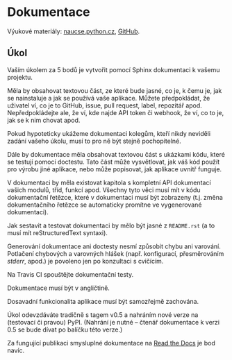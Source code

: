 Dokumentace
===========

Výukové materiály:
[naucse.python.cz](http://naucse.python.cz/2017/mipyt-zima/intro/docs/),
[GitHub](https://github.com/pyvec/naucse.python.cz/tree/master/lessons/intro/docs).

Úkol
----

Vaším úkolem za 5 bodů je vytvořit pomocí Sphinx dokumentaci k vašemu projektu.

Měla by obsahovat textovou část, ze které bude jasné, co je, k čemu je,
jak se nainstaluje a jak se používá vaše aplikace.
Můžete předpokládat, že uživatel ví, co je to GitHub, issue, pull request,
label, repozitář apod.
Nepředpokládejte ale, že ví, kde najde API token či webhook, že ví, co to je,
jak se k nim chovat apod.

Pokud hypoteticky ukážeme dokumentaci kolegům, kteří nikdy neviděli zadání
vašeho úkolu, musí to pro ně být stejně pochopitelné.

Dále by dokumentace měla obsahovat textovou část s ukázkami kódu, které se
testují pomocí doctestu. Tato část může vysvětlovat, jak váš kód použít pro
výrobu jiné aplikace, nebo může popisovat, jak aplikace uvnitř funguje.

V dokumentaci by měla existovat kapitola s kompletní API dokumentací vašich
modulů, tříd, funkcí apod. Všechny tyto věci musí mít v kódu dokumentační
řetězce, které v dokumentaci musí být zobrazeny (t.j. změna dokumentačního
řetězce se automaticky promítne ve vygenerované dokumentaci).

Jak sestavit a testovat dokumentaci by mělo být jasné z `README.rst`
(a to musí mít reStructuredText syntaxi).

Generování dokumentace ani doctesty nesmí způsobit chybu ani varování.
Potlačení chybových a varovných hlášek (např. konfigurací, přesměrováním
*stderr*, apod.) je povoleno jen po konzultaci s cvičícím.

Na Travis CI spouštějte dokumentační testy.

Dokumentace musí být v angličtině.

Dosavadní funkcionalita aplikace musí být samozřejmě zachována.

Úkol odevzdáváte tradičně s tagem v0.5 a nahráním nové verze na
(testovací či pravou) PyPI.
(Nahrání je nutné – čtenář dokumentace k verzi 0.5 se bude dívat po balíčku
této verze.)

Za fungující publikaci smysluplné dokumentace na [Read the Docs] je bod navíc.

[Read the Docs]: https://readthedocs.org/
